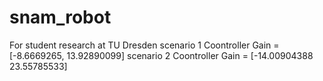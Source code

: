 # snam_robot

For student research at TU Dresden
scenario 1
Coontroller Gain = [-8.6669265,  13.92890099]
scenario 2
Coontroller Gain = [-14.00904388  23.55785533]
